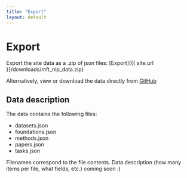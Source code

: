 ```yaml
---
title: "Export"
layout: default
---
```


# Export

Export the site data as a .zip of json files:
[Export]({{ site.url }}/downloads/mft_nlp_data.zip)

Alternatively, view or download the data directly from [GitHub](https://github.com/g-simmons/mft-nlp/tree/master/data)

## Data description
The data contains the following files:
- datasets.json
- foundations.json
- methods.json
- papers.json
- tasks.json

Filenames correspond to the file contents. Data description (how many items per file, what fields, etc.) coming soon :)
